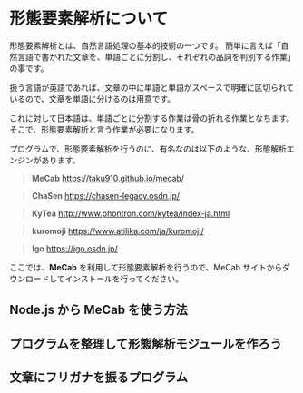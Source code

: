# 形態要素解析について

形態要素解析とは、自然言語処理の基本的技術の一つです。
簡単に言えば「自然言語で書かれた文章を、単語ごとに分割し、それぞれの品詞を判別する作業」の事です。

扱う言語が英語であれば、文章の中に単語と単語がスペースで明確に区切られているので、文章を単語に分けるのは用意です。

これに対して日本語は、単語ごとに分割する作業は骨の折れる作業となちます。
そこで、形態要素解析と言う作業が必要になります。

プログラムで、形態要素解析を行うのに、有名なのは以下のような、形態解析エンジンがあります。

> **MeCab**
https://taku910.github.io/mecab/

> **ChaSen**
https://chasen-legacy.osdn.jp/

> **KyTea**
http://www.phontron.com/kytea/index-ja.html

> **kuromoji**
https://www.atilika.com/ja/kuromoji/

> **Igo**
https://igo.osdn.jp/

ここでは、**MeCab** を利用して形態要素解析を行うので、MeCab サイトからダウンロードしてインストールを行ってください。

## Node.js から MeCab を使う方法

## プログラムを整理して形態解析モジュールを作ろう

## 文章にフリガナを振るプログラム
